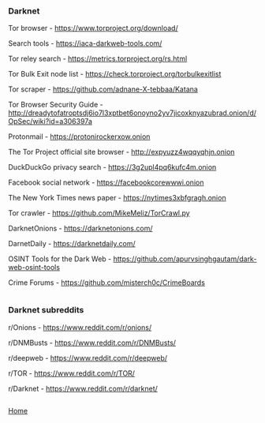 ### Darknet

Tor browser - https://www.torproject.org/download/

Search tools - https://iaca-darkweb-tools.com/

Tor reley search - https://metrics.torproject.org/rs.html

Tor Bulk Exit node list - https://check.torproject.org/torbulkexitlist

Tor scraper - https://github.com/adnane-X-tebbaa/Katana

Tor Browser Security Guide - http://dreadytofatroptsdj6io7l3xptbet6onoyno2yv7jicoxknyazubrad.onion/d/OpSec/wiki?id=a306397a

Protonmail - https://protonirockerxow.onion

The Tor Project official site browser - http://expyuzz4wqqyqhjn.onion

DuckDuckGo privacy search - https://3g2upl4pq6kufc4m.onion

Facebook social network - https://facebookcorewwwi.onion

The New York Times news paper - https://nytimes3xbfgragh.onion

Tor crawler - https://github.com/MikeMeliz/TorCrawl.py

DarknetOnions - https://darknetonions.com/

DarnetDaily - https://darknetdaily.com/

OSINT Tools for the Dark Web - https://github.com/apurvsinghgautam/dark-web-osint-tools

Crime Forums - https://github.com/misterch0c/CrimeBoards

```

```

### Darknet subreddits

r/Onions - https://www.reddit.com/r/onions/

r/DNMBusts - https://www.reddit.com/r/DNMBusts/

r/deepweb - https://www.reddit.com/r/deepweb/

r/TOR - https://www.reddit.com/r/TOR/

r/Darknet - https://www.reddit.com/r/darknet/

```

```
[Home](https://github.com/BushidoUK/Open-source-tools-for-CTI/blob/master/README.md)
